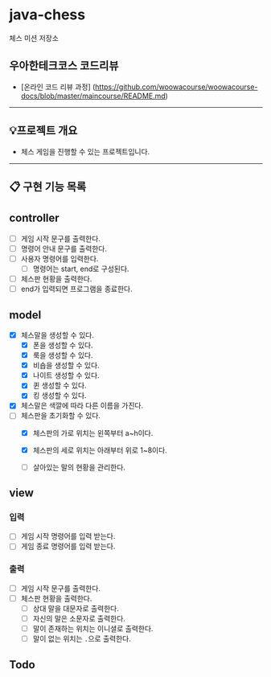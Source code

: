 # java-chess

체스 미션 저장소

## 우아한테크코스 코드리뷰

- [온라인 코드 리뷰 과정] (https://github.com/woowacourse/woowacourse-docs/blob/master/maincourse/README.md)

---

## 💡프로젝트 개요
- 체스 게임을 진행할 수 있는 프로젝트입니다.
---


## 📋 구현 기능 목록

## controller
- [ ] 게임 시작 문구를 출력한다.
- [ ] 명령어 안내 문구를 출력한다.
- [ ] 사용자 명령어를 입력한다.
  - [ ] 명령어는 start, end로 구성된다.
- [ ] 체스판 현황을 출력한다.
- [ ] end가 입력되면 프로그램을 종료한다.

## model
- [x] 체스말을 생성할 수 있다.
  - [x] 폰을 생성할 수 있다.
  - [x] 룩을 생성할 수 있다.
  - [x] 비숍을 생성할 수 있다.
  - [x] 나이트 생성할 수 있다.
  - [x] 퀸 생성할 수 있다.
  - [x] 킹 생성할 수 있다.
- [x] 체스말은 색깔에 따라 다른 이름을 가진다.
- [ ] 체스판을 초기화할 수 있다.
  - [x] 체스판의 가로 위치는 왼쪽부터 a~h이다.
  - [x] 체스판의 세로 위치는 아래부터 위로 1~8이다.
  - [ ] 살아있는 말의 현황을 관리한다.


## view
### 입력
- [ ] 게임 시작 명령어를 입력 받는다.
- [ ] 게임 종료 명령어를 입력 받는다.

### 출력
- [ ] 게임 시작 문구를 출력한다.
- [ ] 체스판 현황을 출력한다.
  - [ ] 상대 말을 대문자로 출력한다.
  - [ ] 자신의 말은 소문자로 출력한다.
  - [ ] 말이 존재하는 위치는 이니셜로 출력한다.
  - [ ] 말이 없는 위치는 `.`으로 출력한다.

## Todo
